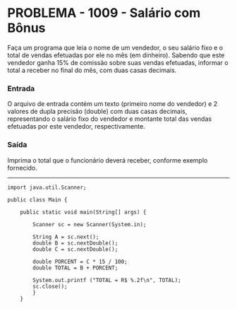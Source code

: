 # PROBLEMA - 1009 - Salário com Bônus

Faça um programa que leia o nome de um vendedor, o seu salário fixo e o total de vendas efetuadas por ele no mês (em dinheiro). Sabendo que este vendedor ganha 15% de comissão sobre suas vendas efetuadas, informar o total a receber no final do mês, com duas casas decimais.

### Entrada
O arquivo de entrada contém um texto (primeiro nome do vendedor) e 2 valores de dupla precisão (double) com duas casas decimais, representando o salário fixo do vendedor e montante total das vendas efetuadas por este vendedor, respectivamente.

### Saída
Imprima o total que o funcionário deverá receber, conforme exemplo fornecido.

-------------------------------------------------------------------------------------------------------------------

```
import java.util.Scanner;

public class Main {
 
    public static void main(String[] args) {
        
        Scanner sc = new Scanner(System.in);
		
        String A = sc.next();
        double B = sc.nextDouble();
        double C = sc.nextDouble();

		double PORCENT = C * 15 / 100;
		double TOTAL = B + PORCENT;
        
		System.out.printf ("TOTAL = R$ %.2f\n", TOTAL);
        sc.close();
		}
    }
```
